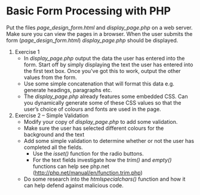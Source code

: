 # Basic Form Processing with PHP

Put the files *page_design_form.html* and *display_page.php* on a web server. Make sure you can view the pages in a browser. When the user submits the form (*page_design_form.html*)  *display_page.php* should be displayed.

1. Exercise 1
    * In *display_page.php* output the data the user has entered into the form. Start off by simply displaying the text the user has entered into the first text box. Once you've got this to work, output the other values from the form.
    * Use some simple concatenation that will format this data e.g. generate headings, paragraphs etc.
    * The *display_page.php* already features some embedded CSS. Can you dynamically generate some of these CSS values so that the user’s choice of colours and fonts are used in the page.
2. Exercise 2 – Simple Validation
    * Modify your copy of *display_page.php* to add some validation.
    * Make sure the user has selected different colours for the background and the text
    * Add some simple validation to determine whether or not the user has completed all the fields.
        * Use the *isset()* function for the radio buttons.
        * For the text fields investigate how the *trim()* and *empty()* functions can help see php.net (http://php.net/manual/en/function.trim.php)  
    * Do some research into the *htmlspecialchars()* function and how it can help defend against malicious code.
